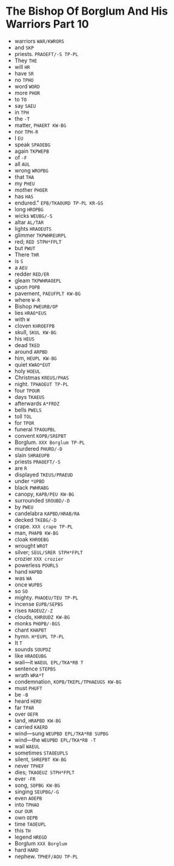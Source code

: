 # The Bishop Of Borglum And His Warriors Part 10

* warriors `WAR/KWRORS`
* and `SKP`
* priests. `PRAOEFT/-S TP-PL`
* They `THE`
* will `HR`
* have `SR`
* no `TPHO`
* word `WORD`
* more `PHOR`
* to `TO`
* say `SAEU`
* in `TPH`
* the `-T`
* matter, `PHAERT KW-BG`
* nor `TPH-R`
* I `EU`
* speak `SPAOEBG`
* again `TKPWEPB`
* of `-F`
* all `AUL`
* wrong `WROPBG`
* that `THA`
* my `PHEU`
* mother `PHOER`
* has `HAS`
* endured." `EPB/TKAOURD TP-PL KR-GS`
* long `HROPBG`
* wicks `WEUBG/-S`
* altar `AL/TAR`
* lights `HRAOEUTS`
* glimmer `TKPWHREURPL`
* red; `RED STPH*FPLT`
* but `PWUT`
* There `THR`
* is `S`
* a `AEU`
* redder `RED/ER`
* gleam `TKPWHRAOEPL`
* upon `POPB`
* pavement, `PAEUFPLT KW-BG`
* where `W-R`
* Bishop `PWEURB/OP`
* lies `HRAO*EUS`
* with `W`
* cloven `KHROEFPB`
* skull, `SKUL KW-BG`
* his `HEUS`
* dead `TKED`
* around `ARPBD`
* him, `HEUPL KW-BG`
* quiet `KWAO*EUT`
* holy `HOEUL`
* Christmas `KREUS/PHAS`
* night. `TPHAOEUT TP-PL`
* four `TPOUR`
* days `TKAEUS`
* afterwards `A*FRDZ`
* bells `PWELS`
* toll `TOL`
* for `TPOR`
* funeral `TPAOUPBL`
* convent `KOPB/SREPBT`
* Borglum. `XXX Borglum TP-PL`
* murdered `PHURD/-D`
* slain `SHRAEUPB`
* priests `PRAOEFT/-S`
* are `R`
* displayed `TKEUS/PRAEUD`
* under `*UPBD`
* black `PWHRABG`
* canopy, `KAPB/PEU KW-BG`
* surrounded `SROUBD/-D`
* by `PWEU`
* candelabra `KAPBD/HRAB/RA`
* decked `TKEBG/-D`
* crape. `XXX crape TP-PL`
* man, `PHAPB KW-BG`
* cloak `KHROEBG`
* wrought `WROT`
* silver; `SEUL/SRER STPH*FPLT`
* crozier `XXX crozier`
* powerless `POURLS`
* hand `HAPBD`
* was `WA`
* once `WUPBS`
* so `SO`
* mighty. `PHAOEU/TEU TP-PL`
* incense `EUPB/SEPBS`
* rises `RAOEUZ/-Z`
* clouds, `KHROUDZ KW-BG`
* monks `PHOPB/-BGS`
* chant `KHAPBT`
* hymn. `H*EUPL TP-PL`
* It `T`
* sounds `SOUPDZ`
* like `HRAOEUBG`
* wail—it `WAEUL EPL/TKA*RB T`
* sentence `STEPBS`
* wrath `WRA*T`
* condemnation, `KOPB/TKEPL/TPHAEUGS KW-BG`
* must `PHUFT`
* be `-B`
* heard `HERD`
* far `TPAR`
* over `OEFR`
* land, `HRAPBD KW-BG`
* carried `KAERD`
* wind—sung `WEUPBD EPL/TKA*RB SUPBG`
* wind—the `WEUPBD EPL/TKA*RB -T`
* wail `WAEUL`
* sometimes `STAOEUPLS`
* silent, `SHREPBT KW-BG`
* never `TPHEF`
* dies; `TKAOEUZ STPH*FPLT`
* ever `-FR`
* song, `SOPBG KW-BG`
* singing `SEUPBG/-G`
* even `AOEPB`
* into `TPHAO`
* our `OUR`
* own `OEPB`
* time `TAOEUPL`
* this `TH`
* legend `HREGD`
* Borglum `XXX Borglum`
* hard `HARD`
* nephew. `TPHEF/AOU TP-PL`

